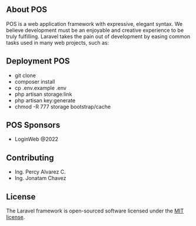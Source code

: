 ## About POS

POS is a web application framework with expressive, elegant syntax. We believe development must be an enjoyable and creative experience to be truly fulfilling. Laravel takes the pain out of development by easing common tasks used in many web projects, such as:

## Deployment POS 

- git clone
- composer install
- cp .env.example .env
- php artisan storage:link
- php artisan key:generate
- chmod -R 777 storage bootstrap/cache
## POS Sponsors

- LoginWeb @2022
## Contributing

- Ing. Percy Alvarez C.
- Ing. Jonatam Chavez
## License

The Laravel framework is open-sourced software licensed under the [MIT license](https://opensource.org/licenses/MIT).

